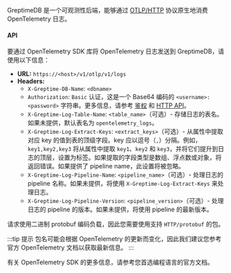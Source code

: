 GreptimeDB 是一个可观测性后端，能够通过 [OTLP/HTTP](https://opentelemetry.io/docs/specs/otlp/#otlphttp) 协议原生地消费 OpenTelemetry 日志。

#### API

要通过 OpenTelemetry SDK 库将 OpenTelemetry 日志发送到 GreptimeDB，请使用以下信息：

* **URL:** `https://<host>/v1/otlp/v1/logs`
* **Headers:**
  * `X-Greptime-DB-Name`: `<dbname>`
  * `Authorization`: `Basic` 认证，这是一个 Base64 编码的 `<username>:<password>` 字符串。更多信息，请参考 [鉴权](https://docs.greptime.com/zh/user-guide/deployments/authentication/static/) 和 [HTTP API](https://docs.greptime.com/user-guide/protocols/http#authentication)。
  * `X-Greptime-Log-Table-Name`: `<table_name>`（可选）- 存储日志的表名。如果未提供，默认表名为 `opentelemetry_logs`。
  * `X-Greptime-Log-Extract-Keys`: `<extract_keys>`（可选）- 从属性中提取对应 key 的值到表的顶级字段。key 应以逗号（`,`）分隔。例如，`key1,key2,key3` 将从属性中提取 `key1`、`key2` 和 `key3`，并将它们提升到日志的顶层，设置为标签。如果提取的字段类型是数组、浮点数或对象，将返回错误。如果提供了 pipeline name，此设置将被忽略。
  * `X-Greptime-Log-Pipeline-Name`: `<pipeline_name>`（可选）- 处理日志的 pipeline 名称。如果未提供，将使用 `X-Greptime-Log-Extract-Keys` 来处理日志。
  * `X-Greptime-Log-Pipeline-Version`: `<pipeline_version>`（可选）- 处理日志的 pipeline 的版本。如果未提供，将使用 pipeline 的最新版本。

请求使用二进制 protobuf 编码负载，因此您需要使用支持 `HTTP/protobuf` 的包。

:::tip 提示
包名可能会根据 OpenTelemetry 的更新而变化，因此我们建议您参考官方 OpenTelemetry 文档以获取最新信息。
:::

有关 OpenTelemetry SDK 的更多信息，请参考您首选编程语言的官方文档。